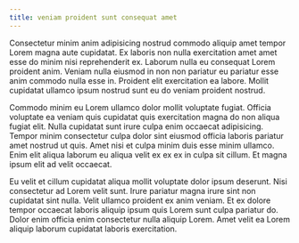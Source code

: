 ```yaml
---
title: veniam proident sunt consequat amet
---
```


Consectetur minim anim adipisicing nostrud commodo aliquip amet tempor Lorem magna aute cupidatat. Ex laboris non nulla exercitation amet amet esse do minim nisi reprehenderit ex. Laborum nulla eu consequat Lorem proident anim. Veniam nulla eiusmod in non non pariatur eu pariatur esse anim commodo nulla esse in. Proident elit exercitation ea labore. Mollit cupidatat ullamco ipsum nostrud sunt eu do veniam proident nostrud.

Commodo minim eu Lorem ullamco dolor mollit voluptate fugiat. Officia voluptate ea veniam quis cupidatat quis exercitation magna do non aliqua fugiat elit. Nulla cupidatat sunt irure culpa enim occaecat adipisicing. Tempor minim consectetur culpa dolor sint eiusmod officia laboris pariatur amet nostrud ut quis. Amet nisi et culpa minim duis esse minim ullamco. Enim elit aliqua laborum eu aliqua velit ex ex ex in culpa sit cillum. Et magna ipsum elit ad velit occaecat.

Eu velit et cillum cupidatat aliqua mollit voluptate dolor ipsum deserunt. Nisi consectetur ad Lorem velit sunt. Irure pariatur magna irure sint non cupidatat sint nulla. Velit ullamco proident ex anim veniam. Et ex dolore tempor occaecat laboris aliquip ipsum quis Lorem sunt culpa pariatur do. Dolor enim officia enim consectetur nulla aliquip Lorem. Amet velit ea Lorem aliquip laborum cupidatat laboris exercitation.